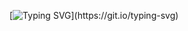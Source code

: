 [![Typing SVG](https://readme-typing-svg.herokuapp.com?font=Fira+Code&pause=1000&center=true&multiline=true&random=false&width=435&lines=Hi!+My+name+is+Dmitry!++;Let's+explore%2C+let's+rock!)](https://git.io/typing-svg)

<!--
**anokhinde/anokhinde** is a ✨ _special_ ✨ repository because its `README.md` (this file) appears on your GitHub profile.

Here are some ideas to get you started:

- 🔭 I’m currently working on ...
- 🌱 I’m currently learning ...
- 👯 I’m looking to collaborate on ...
- 🤔 I’m looking for help with ...
- 💬 Ask me about ...
- 📫 How to reach me: ...
- 😄 Pronouns: ...
- ⚡ Fun fact: ...
-->
